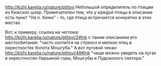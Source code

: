 http://kizhi.karelia.ru/nature/ptitsyi 
Небольшой определитель по птицам из Кижских шхер. Примечателен тем, что у каждой птицы в описании есть пункт "На о. Кижи" - то, где птица встречается конкретно в этих местах.

Вот, к примеру, ссылка на чеглока:
http://kizhi.karelia.ru/nature/ptitsyi/2#lnk
с таким описанием его местообитания: "часто охотится на стрекоз и мелких птиц в окрестностях болота Мошгуба."
А вот луговой чекан:
http://kizhi.karelia.ru/nature/ptitsyi/48#lnk
"чаще можно увидеть на лугах в окрестностях Нарьиной горы, Мошгубы и Пудожского сектора."
